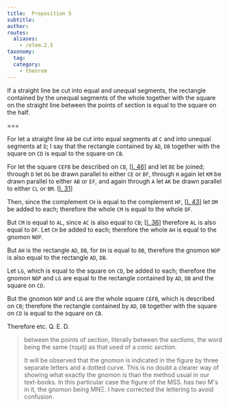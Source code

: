 ```yaml
---
title:  Proposition 5
subtitle: 
author:
routes:
  aliases:
    - /elem.2.5
taxonomy:
  tag:
  category:
    - theorem
---
```


If a straight line be cut into equal and unequal segments, the rectangle contained by the unequal segments of the whole together with the square on the straight line between the points of section is equal to the square on the half.

===

For let a straight line `AB` be cut into equal segments at `C` and into unequal segments at `D`; I say that the rectangle contained by `AD`, `DB` together with the square on `CD` is equal to the square on `CB`. 

For let the square `CEFB` be described on `CB`, [<a href="/elem.1.46">I. 46</a>] and let `BE` be joined; through `D` let `DG` be drawn parallel to either `CE` or `BF`, through `H` again let `KM` be drawn parallel to either `AB` or `EF`, and again through `A` let `AK` be drawn parallel to either `CL` or `BM`. [<a href="/elem.1.31">I. 31</a>]

Then, since the complement `CH` is equal to the complement `HF`, [<a href="/elem.1.43">I. 43</a>] let `DM` be added to each; <span class="center">therefore the whole `CM` is equal to the whole `DF`.</span>

But `CM` is equal to `AL`, <span class="center">since `AC` is also equal to `CB`; [<a href="/elem.1.36">I. 36</a>] therefore `AL` is also equal to `DF`.</span> Let `CH` be added to each; <span class="center">therefore the whole `AH` is equal to the gnomon `NOP`.</span>
<pb n="383"/>

But `AH` is the rectangle `AD`, `DB`, for `DH` is equal to `DB`, <span class="center">therefore the gnomon `NOP` is also equal to the rectangle `AD`, `DB`.</span>

Let `LG`, which is equal to the square on `CD`, be added to each; <span class="center">therefore the gnomon `NOP` and `LG` are equal to the rectangle contained by `AD`, `DB` and the square on `CD`.</span>

But the gnomon `NOP` and `LG` are the whole square `CEFB`, which is described on `CB`; <span class="center">therefore the rectangle contained by `AD`, `DB` together with the square on `CD` is equal to the square on `CB`.</span>

Therefore etc. Q. E. D.
<blockquote n="3" class="crit" place="unspecified" anchored="yes">

<span class="bold">between the points of section</span>, literally <quote>between the <em>sections</em>,</quote>
the word being the same (<foreign lang="greek">τομή</foreign>) as that used of a conic <em>section</em>.


It will be observed that the gnomon is indicated in the figure by three separate letters and a dotted curve. This is no doubt a clearer way of showing what exactly the gnomon is than the method usual in our text-books. In this particular case the figure of the MSS. has <em>two</em> M's in it, the gnomon being MN<foreign lang="greek">Ξ</foreign>. I have corrected the lettering to avoid confusion.

</blockquote>
